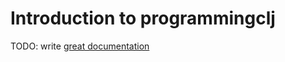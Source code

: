 # Introduction to programmingclj

TODO: write [great documentation](http://jacobian.org/writing/what-to-write/)
